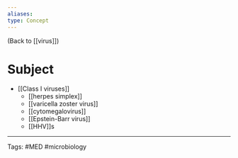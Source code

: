 ```yaml
---
aliases: 
type: Concept
---
```


(Back to [[virus]])

# Subject

- [[Class I viruses]]
	- [[herpes simplex]]
	- [[varicella zoster virus]]
	- [[cytomegalovirus]]
	- [[Epstein-Barr virus]]
	- [[HHV]]s

---
Tags: #MED #microbiology 